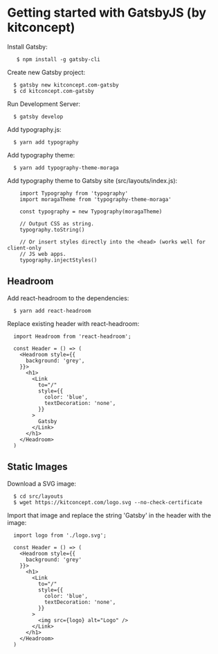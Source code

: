 # Getting started with GatsbyJS (by kitconcept)

Install Gatsby:

```
   $ npm install -g gatsby-cli
```

Create new Gatsby project:

```
  $ gatsby new kitconcept.com-gatsby
  $ cd kitconcept.com-gatsby
```

Run Development Server:

```
  $ gatsby develop
```

Add typography.js:

```
  $ yarn add typography
```


Add typography theme:

```
  $ yarn add typography-theme-moraga
```

Add typography theme to Gatsby site (src/layouts/index.js):

```
    import Typography from 'typography'
    import moragaTheme from 'typography-theme-moraga'

    const typography = new Typography(moragaTheme)

    // Output CSS as string.
    typography.toString()

    // Or insert styles directly into the <head> (works well for client-only
    // JS web apps.
    typography.injectStyles()
```

## Headroom

Add react-headroom to the dependencies:

```
  $ yarn add react-headroom
```

Replace existing header with react-headroom:

```
  import Headroom from 'react-headroom';

  const Header = () => (
    <Headroom style={{
      background: 'grey',
    }}>
      <h1>
        <Link
          to="/"
          style={{
            color: 'blue',
            textDecoration: 'none',
          }}
        >
          Gatsby
        </Link>
      </h1>
    </Headroom>
  )
```

## Static Images

Download a SVG image:

```
  $ cd src/layouts
  $ wget https://kitconcept.com/logo.svg --no-check-certificate
```

Import that image and replace the string 'Gatsby' in the header with the image:

```
  import logo from './logo.svg';

  const Header = () => (
    <Headroom style={{
      background: 'grey'
    }}>
      <h1>
        <Link
          to="/"
          style={{
            color: 'blue',
            textDecoration: 'none',
          }}
        >
          <img src={logo} alt="Logo" />
        </Link>
      </h1>
    </Headroom>
  )
```

